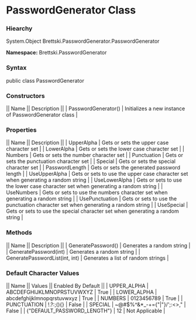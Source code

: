 # PasswordGenerator Class


### Hiearchy
System.Object
 Brettski.PasswordGenerator.PasswordGenerator

**Namespace:** Brettski.PasswordGenerator

### Syntax
public class PasswordGenerator

### Constructors
|| Name || Description ||
| PasswordGenerator() | Initializes a new instance of PasswordGenerator class |

### Properties
|| Name || Description ||
| UpperAlpha | Gets or sets the upper case character set |
| LowerAlpha | Gets or sets the lower case character set |
| Numbers | Gets or sets the number character set |
| Punctuation | Gets or sets the punctuation character set |
| Special | Gets or sets the special character set |
| PasswordLength | Gets or sets the generated password length |
| UseUpperAlpha | Gets or sets to use the upper case character set when generating a random string |
| UseLowerAlpha | Gets or sets to use the lower case character set when generating a random string |
| UseNumbers | Gets or sets to use the numbers character set when generating a random string |
| UsePunctuation | Gets or sets to use the punctuation character set when generating a random string |
| UseSpecial | Gets or sets to use the special character set when generating a random string |

### Methods
|| Name || Description ||
| GeneratePassword() | Generates a random string |
| GeneratePassword(int) | Generates a random string |
| GeneratePasswordList(int, int) | Generates a list of random strings |

### Default Character Values
|| Name || Values || Enabled By Default ||
| UPPER_ALPHA |  ABCDEFGHIJKLMNOPRSTUVWXYZ | True |
| LOWER_ALPHA | abcdefghijklmnopqrstuvwxyz | True |
| NUMBERS  | 0123456789 | True |
| PUNCTUATION  | !.?:;(){}[]() | False |
| SPECIAL | ~@#$%^&*_-+={"|"}\/';:<>," | False |
| {"DEFAULT_PASSWORD_LENGTH"} | 12 | Not Applicable |


